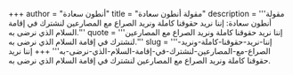 +++
author = "أنطون سعادة"
title = "مقولة أنطون سعادة"
description = '''مقولة أنطون سعادة: إننا نريد حقوقنا كاملة ونريد الصراع مع المصارعين لنشترك في إقامة السلام الذي نرضى به.'''
quote = '''إننا نريد حقوقنا كاملة ونريد الصراع مع المصارعين لنشترك في إقامة السلام الذي نرضى به.'''
slug = '''إننا-نريد-حقوقنا-كاملة-ونريد-الصراع-مع-المصارعين-لنشترك-في-إقامة-السلام-الذي-نرضى-به'''
+++
إننا نريد حقوقنا كاملة ونريد الصراع مع المصارعين لنشترك في إقامة السلام الذي نرضى به.
